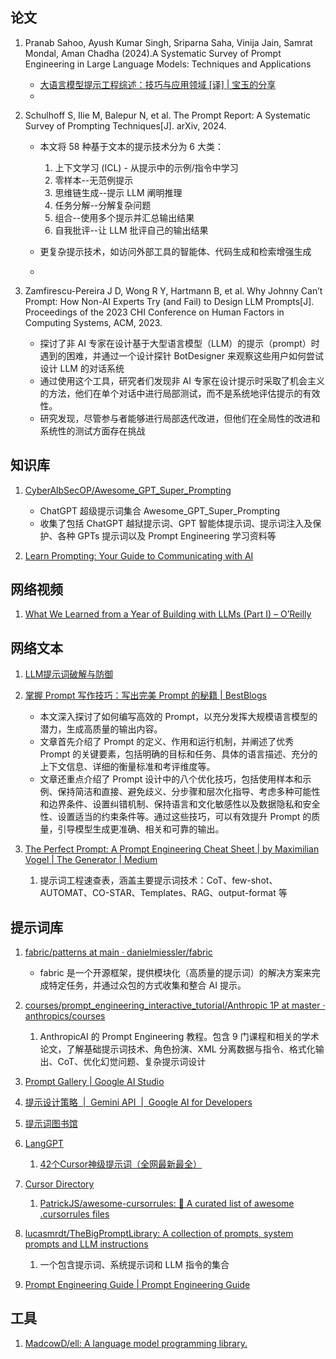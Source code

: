 ## 论文
1. Pranab Sahoo, Ayush Kumar Singh, Sriparna Saha, Vinija Jain, Samrat Mondal, Aman Chadha (2024).A Systematic Survey of Prompt Engineering in Large Language Models: Techniques and Applications

    - [大语言模型提示工程综述：技巧与应用领域 [译] | 宝玉的分享](https://baoyu.io/translations/ai-paper/2402.07927-a-systematic-survey-of-prompt-engineering-in-large-language-models-techniques-and-applications)
    - 
   
2. Schulhoff S, Ilie M, Balepur N, et al. The Prompt Report: A Systematic Survey of Prompting Techniques[J]. arXiv, 2024.
    - 本文将 58 种基于文本的提示技术分为 6 大类：

      1) 上下文学习 (ICL) - 从提示中的示例/指令中学习
      2) 零样本--无范例提示
      3) 思维链生成--提示 LLM 阐明推理
      4) 任务分解--分解复杂问题
      5) 组合--使用多个提示并汇总输出结果
      6) 自我批评--让 LLM 批评自己的输出结果
    - 更复杂提示技术，如访问外部工具的智能体、代码生成和检索增强生成
    - 
3. Zamfirescu-Pereira J D, Wong R Y, Hartmann B, et al. Why Johnny Can’t Prompt: How Non-AI Experts Try (and Fail) to Design LLM Prompts[J]. Proceedings of the 2023 CHI Conference on Human Factors in Computing Systems, ACM, 2023.
   - 探讨了非 AI 专家在设计基于大型语言模型（LLM）的提示（prompt）时遇到的困难，并通过一个设计探针 BotDesigner 来观察这些用户如何尝试设计 LLM 的对话系统
   - 通过使用这个工具，研究者们发现非 AI 专家在设计提示时采取了机会主义的方法，他们在单个对话中进行局部测试，而不是系统地评估提示的有效性。
   - 研究发现，尽管参与者能够进行局部迭代改进，但他们在全局性的改进和系统性的测试方面存在挑战

## 知识库

1. [CyberAlbSecOP/Awesome_GPT_Super_Prompting](https://github.com/CyberAlbSecOP/Awesome_GPT_Super_Prompting)
   - ChatGPT 超级提示词集合 Awesome_GPT_Super_Prompting
   - 收集了包括 ChatGPT 越狱提示词、GPT 智能体提示词、提示词注入及保护、各种 GPTs 提示词以及 Prompt Engineering 学习资料等

2. [Learn Prompting: Your Guide to Communicating with AI](https://learnprompting.org/)

## 网络视频

1. [What We Learned from a Year of Building with LLMs (Part I) – O’Reilly](https://www.oreilly.com/radar/what-we-learned-from-a-year-of-building-with-llms-part-i/)


## 网络文本

1. [LLM提示词破解与防御](https://linux.do/t/topic/75412)
   
2. [掌握 Prompt 写作技巧：写出完美 Prompt 的秘籍 | BestBlogs](https://www.bestblogs.dev/article/15261c)
   - 本文深入探讨了如何编写高效的 Prompt，以充分发挥大规模语言模型的潜力，生成高质量的输出内容。
   - 文章首先介绍了 Prompt 的定义、作用和运行机制，并阐述了优秀 Prompt 的关键要素，包括明确的目标和任务、具体的语言描述、充分的上下文信息、详细的衡量标准和考评维度等。
   - 文章还重点介绍了 Prompt 设计中的八个优化技巧，包括使用样本和示例、保持简洁和直接、避免歧义、分步骤和层次化指导、考虑多种可能性和边界条件、设置纠错机制、保持语言和文化敏感性以及数据隐私和安全性、设置适当的约束条件等。通过这些技巧，可以有效提升 Prompt 的质量，引导模型生成更准确、相关和可靠的输出。
3. [The Perfect Prompt: A Prompt Engineering Cheat Sheet | by Maximilian Vogel | The Generator | Medium](https://medium.com/the-generator/the-perfect-prompt-prompt-engineering-cheat-sheet-d0b9c62a2bba)
   1. 提示词工程速查表，涵盖主要提示词技术：CoT、few-shot、AUTOMAT、CO-STAR、Templates、RAG、output-format 等


## 提示词库

1. [fabric/patterns at main · danielmiessler/fabric](https://github.com/danielmiessler/fabric/tree/main/patterns)
   
   - fabric 是一个开源框架，提供模块化（高质量的提示词）的解决方案来完成特定任务，并通过众包的方式收集和整合 AI 提示。

2. [courses/prompt_engineering_interactive_tutorial/Anthropic 1P at master · anthropics/courses](https://github.com/anthropics/courses/tree/master/prompt_engineering_interactive_tutorial/Anthropic%201P)
   1. AnthropicAI 的 Prompt Engineering 教程。包含 9 门课程和相关的学术论文，了解基础提示词技术、角色扮演、XML 分离数据与指令、格式化输出、CoT、优化幻觉问题、复杂提示词设计
3. [Prompt Gallery | Google AI Studio](https://aistudio.google.com/app/gallery)
4. [提示设计策略  |  Gemini API  |  Google AI for Developers](https://ai.google.dev/gemini-api/docs/prompting-strategies?hl=zh-cn)
5. [提示词图书馆](https://vxc3hj17dym.feishu.cn/wiki/VDb1wMKDNiNj0mkJn6VcFgRenVc)
6. [LangGPT](https://langgptai.feishu.cn/wiki/RXdbwRyASiShtDky381ciwFEnpe)
   1. [42个Cursor神级提示词（全网最新最全）](https://mp.weixin.qq.com/s/xtuD_9eFR6HfeI1Vro2wPg)
7. [Cursor Directory](https://cursor.directory/)
   1. [PatrickJS/awesome-cursorrules: 📄 A curated list of awesome .cursorrules files](https://github.com/PatrickJS/awesome-cursorrules)
8. [lucasmrdt/TheBigPromptLibrary: A collection of prompts, system prompts and LLM instructions](https://github.com/lucasmrdt/TheBigPromptLibrary)
   1. 一个包含提示词、系统提示词和 LLM 指令的集合
9.  [Prompt Engineering Guide | Prompt Engineering Guide](https://www.promptingguide.ai/)


## 工具

1. [MadcowD/ell: A language model programming library.](https://github.com/MadcowD/ell)